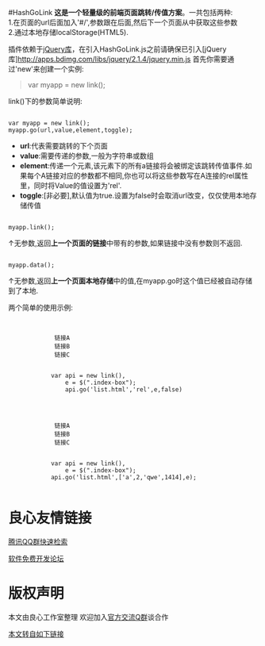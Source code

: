 #HashGoLink
**这是一个轻量级的前端页面跳转/传值方案**。一共包括两种:  
1.在页面的url后面加入'#/',参数跟在后面,然后下一个页面从中获取这些参数  
2.通过本地存储localStorage(HTML5).


插件依赖于[jQuery库](http://u.720life.cn/g/dab216037fcfb10d6633083ff7c5821a7da5e8185667204608f660a923b8ed84542d05b0d87cd4db8c3aed70d04bd2ca8bda193f59ced62364215c99501e9fdc)，在引入HashGoLink.js之前请确保已引入[jQuery库]http://apps.bdimg.com/libs/jquery/2.1.4/jquery.min.js
首先你需要通过'new'来创建一个实例:
> var myapp = new link();


link()下的参数简单说明:
```
 
var myapp = new link();
myapp.go(url,value,element,toggle);
```


- **url**:代表需要跳转的下个页面
- **value**:需要传递的参数,一般为字符串或数组
- **element**:传递一个元素,该元素下的所有a链接将会被绑定该跳转传值事件.如果每个A链接对应的参数都不相同,你也可以将这些参数写在A连接的rel属性里，同时将Value的值设置为'rel'.
- **toggle**:[非必要],默认值为true.设置为false时会取消url改变，仅仅使用本地存储传值

```
 
myapp.link();
```
↑无参数,返回**上一个页面的链接**中带有的参数,如果链接中没有参数则不返回.

```
 
myapp.data();
```
↑无参数,返回**上一个页面本地存储**中的值,在myapp.go时这个值已经被自动存储到了本地.


两个简单的使用示例:

```
 
 
			 链接A 
			 链接B 
			 链接C 
		 
		 
			var api = new link(),
				e = $(".index-box");
				api.go('list.html','rel',e,false)
		 
```

```
 
		 
			 链接A 
			 链接B 
			 链接C 
		 
		 
			var api = new link(),
				e = $(".index-box");
			api.go('list.html',['a',2,'qwe',1414],e);
		 
```


 # 良心友情链接

[腾讯QQ群快速检索](http://u.720life.cn/s/8cf73f7c)

[软件免费开发论坛](http://u.720life.cn/s/bbb01dc0)

# 版权声明 

本文由良心工作室整理 欢迎加入[官方交流Q群](https://u.720life.cn/s/f2316816)谈合作

[本文转自如下链接](http://u.720life.cn/g/2e71d0f0a5c601172267ba20d3a43c6e0bbcbccf7961cfcd341054d053f853775a9bd91c1d2e7954a905e2ca3c50efc523b4f85756b232f66a751fb103e065b1)